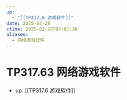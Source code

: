 ```yaml
---
up:
  - "[[TP317.6 游戏软件]]"
date: 2025-02-28
ctime: 2025-02-28T07:01:30
aliases:
  - 网络游戏软件
---
```


# TP317.63 网络游戏软件

- up: [[TP317.6 游戏软件]]
